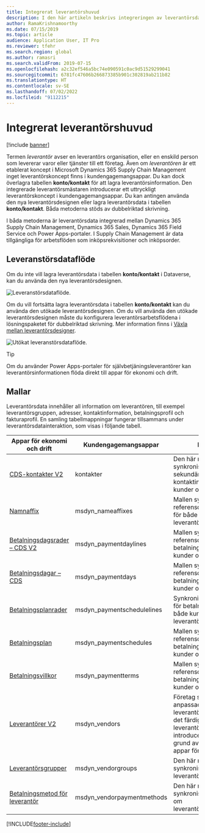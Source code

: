 ```yaml
---
title: Integrerat leverantörshuvud
description: I den här artikeln beskrivs integreringen av leverantörsdata mellan appar för ekonomi och drift och Dataverse.
author: RamaKrishnamoorthy
ms.date: 07/15/2019
ms.topic: article
audience: Application User, IT Pro
ms.reviewer: tfehr
ms.search.region: global
ms.author: ramasri
ms.search.validFrom: 2019-07-15
ms.openlocfilehash: a2c32ef546a5bc74e090591c0ac9d51529299041
ms.sourcegitcommit: 6781fc47606b266873385b901c302819ab211b82
ms.translationtype: HT
ms.contentlocale: sv-SE
ms.lasthandoff: 07/02/2022
ms.locfileid: "9112215"
---
```

# <a name="integrated-vendor-master"></a>Integrerat leverantörshuvud

[!include [banner](../../includes/banner.md)]



Termen *leverantör* avser en leverantörs organisation, eller en enskild person som levererar varor eller tjänster till ett företag. Även om *leverantören* är ett etablerat koncept i Microsoft Dynamics 365 Supply Chain Management inget leverantörskoncept finns i kundengagemangsappar. Du kan dock överlagra tabellen **konto/kontakt** för att lagra leverantörsinformation. Den integrerade leverantörsmästaren introducerar ett uttryckligt leverantörskoncept i kundengagemangsappar. Du kan antingen använda den nya leverantörsdesignen eller lagra leverantörsdata i tabellen **konto/kontakt**. Båda metoderna stöds av dubbelriktad skrivning.

I båda metoderna är leverantörsdata integrerad mellan Dynamics 365 Supply Chain Management, Dynamics 365 Sales, Dynamics 365 Field Service och Power Apps-portaler. I Supply Chain Management är data tillgängliga för arbetsflöden som inköpsrekvisitioner och inköpsorder.

## <a name="vendor-data-flow"></a>Leveranstörsdataflöde

Om du inte vill lagra leverantörsdata i tabellen **konto/kontakt** i Dataverse, kan du använda den nya leverantörsdesignen.

![Leveranstörsdataflöde.](media/dual-write-vendor-data-flow.png)

Om du vill fortsätta lagra leverantörsdata i tabellen **konto/kontakt** kan du använda den utökade leverantörsdesignen. Om du vill använda den utökade leverantörsdesignen måste du konfigurera leverantörsarbetsflödena i lösningspaketet för dubbelriktad skrivning. Mer information finns i [Växla mellan leverantörsdesigner](vendor-switch.md).

![Utökat leveranstörsdataflöde.](media/dual-write-vendor-detail.jpg)

> [!TIP]
> Om du använder Power Apps-portaler för självbetjäningsleverantörer kan leverantörsinformationen flöda direkt till appar för ekonomi och drift.

## <a name="templates"></a>Mallar

Leverantörsdata innehåller all information om leverantören, till exempel leverantörsgruppen, adresser, kontaktinformation, betalningsprofil och fakturaprofil. En samling tabellmappningar fungerar tillsammans under leverantörsdatainteraktion, som visas i följande tabell.

Appar för ekonomi och drift | Kundengagemangsappar     | beskrivning
----------------------------|-----------------------------|------------
[CDS-kontakter V2](mapping-reference.md#115) | kontakter | Den här mallen synkroniserar all primär, sekundär och tertiär kontaktinformation för både kunder och leverantörer.
[Namnaffix](mapping-reference.md#155) | msdyn_nameaffixes | Mallen synkroniserar referensdata för namnaffix för både kunder och leverantörer.
[Betalningsdagsrader – CDS V2](mapping-reference.md#157) | msdyn_paymentdaylines | Mallen synkroniserar referensdata för betalningsplanrader för både kunder och leverantörer.
[Betalningsdagar – CDS](mapping-reference.md#158) | msdyn_paymentdays | Mallen synkroniserar referensdata för betalningsdagar för både kunder och leverantörer.
[Betalningsplanrader](mapping-reference.md#159) | msdyn_paymentschedulelines | Synkronisera referensdata för betalningsplanrader för både kunder och leverantörer.
[Betalningsplan](mapping-reference.md#160) | msdyn_paymentschedules | Mallen synkroniserar referensdata för betalningsplan för både kunder och leverantörer.
[Betalningsvillkor](mapping-reference.md#161) | msdyn_paymentterms | Mallen synkroniserar referensdata för betalningsvillkor för både kunder och leverantörer.
[Leverantörer V2](mapping-reference.md#202) | msdyn_vendors | Företag som använder en anpassad lösning för leverantörer kan dra nytta av det färdiga leverantörskoncept som introduceras i Dataverse på grund av integreringen av appar för Ekonomi och drift.
[Leverantörsgrupper](mapping-reference.md#200) | msdyn_vendorgroups | Den här mallen synkroniserar leverantörsgruppinformation.
[Betalningsmetod för leverantör](mapping-reference.md#201) | msdyn_vendorpaymentmethods | Den här mallen synkroniserar information om leverantörsbetalningsmetod.

[!INCLUDE[footer-include](../../../../includes/footer-banner.md)]

